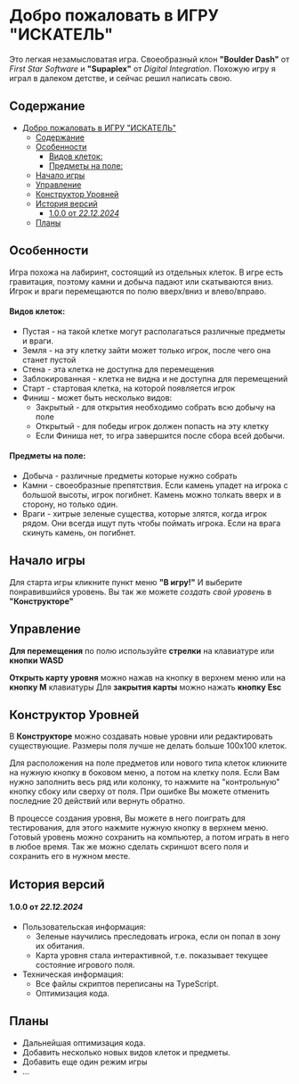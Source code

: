 # Добро пожаловать в ИГРУ "ИСКАТЕЛЬ"

Это легкая незамысловатая игра. Своеобразный клон **"Boulder Dash"** от *First Star Software* и **"Supaplex"** от *Digital Integration*.
Похожую игру я играл в далеком детстве, и сейчас решил написать свою.

## Содержание
- [Добро пожаловать в ИГРУ "ИСКАТЕЛЬ"](#добро-пожаловать-в-игру-искатель)
  - [Содержание](#содержание)
  - [Особенности](#особенности)
      - [Видов клеток:](#видов-клеток)
      - [Предметы на поле:](#предметы-на-поле)
  - [Начало игры](#начало-игры)
  - [Управление](#управление)
  - [Конструктор Уровней](#конструктор-уровней)
  - [История версий](#история-версий)
      - [1.0.0 от *22.12.2024*](#100-от-22122024)
  - [Планы](#планы)

## Особенности 
Игра похожа на лабиринт, состоящий из отдельных клеток.
В игре есть гравитация, поэтому камни и добыча падают или скатываются вниз.
Игрок и враги перемещаются по полю вверх/вниз и влево/вправо. 

#### Видов клеток:
- Пустая - на такой клетке могут располагаться различные предметы и враги.
- Земля - на эту клетку зайти может только игрок, после чего она станет пустой
- Стена - эта клетка не доступна для перемещения
- Заблокированная - клетка не видна и не доступна для перемещений
- Старт - стартовая клетка, на которой появляется игрок
- Финиш - может быть несколько видов: 
  - Закрытый - для открытия необходимо собрать всю добычу на поле
  - Открытый - для победы игрок должен попасть на эту клетку
  - Если Финиша нет, то игра завершится после сбора всей добычи.
  
#### Предметы на поле:
- Добыча - различные предметы которые нужно собрать
- Камни - своеобразные препятствия. Если камень упадет на игрока с большой высоты, игрок погибнет. Камень можно толкать вверх и в сторону, но только один.
- Враги - хитрые зеленые существа, которые злятся, когда игрок рядом. Они всегда ищут путь чтобы поймать игрока. Если на врага скинуть камень, он погибнет.



## Начало игры
Для старта игры кликните пункт меню **"В игру!"**
И выберите понравившийся уровень.
Вы так же можете *создать свой уровень* в **"Конструкторе"**

## Управление
**Для перемещения** по полю используйте **стрелки** на клавиатуре или **кнопки WASD**

**Открыть карту уровня** можно нажав на кнопку в верхнем меню или на **кнопку М** клавиатуры
Для **закрытия карты** можно нажать **кнопку Esc**

## Конструктор Уровней
В **Конструкторе** можно создавать новые уровни или редактировать существующие.
Размеры поля лучше не делать больше 100х100 клеток. 

Для расположения на поле предметов или нового типа клеток кликните на нужную кнопку в боковом меню, а потом на клетку поля. 
Если Вам нужно заполнить весь ряд или колонку, то нажмите на "контрольную" кнопку сбоку или сверху от поля.
При ошибке Вы можете отменить последние 20 действий или вернуть обратно.

В процессе создания уровня, Вы можете в него поиграть для тестирования, для этого нажмите нужную кнопку в верхнем меню.
Готовый уровень можно сохранить на компьютер, а потом играть в него в любое время.
Так же можно сделать скриншот всего поля и сохранить его в нужном месте.


## История версий
#### 1.0.0 от *22.12.2024*
- Пользовательская информация:
	- Зеленые научились преследовать игрока, если он попал в зону их обитания.
	- Карта уровня стала интерактивной, т.е. показывает текущее состояние игрового поля.
- Техническая информация:
	- Все файлы скриптов переписаны на TypeScript.
	- Оптимизация кода.

## Планы

- Дальнейшая оптимизация кода.
- Добавить несколько новых видов клеток и предметы.
- Добавить еще один режим игры
- ...
